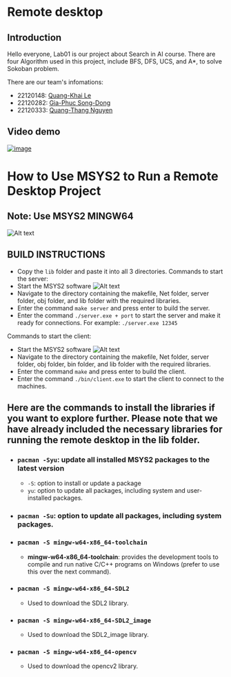 # Remote desktop
## Introduction
Hello everyone, Lab01 is our project about Search in AI course. There are four Algorithm used in this project, include BFS, DFS, UCS, and A*, to solve Sokoban problem.

There are our team's infomations:
- 22120148: [Quang-Khai Le](https://github.com/john0148)
- 22120282: [Gia-Phuc Song-Dong](https://github.com/fusodoya)
- 22120333: [Quang-Thang Nguyen](https://github.com/thanguyen165)
  
## Video demo
[![image](https://github.com/user-attachments/assets/1273a230-3052-45d8-be23-97e1f372bb23)
](https://www.youtube.com/watch?v=l2N1-HuA4dM)

# How to Use MSYS2 to Run a Remote Desktop Project
## Note: Use MSYS2 MINGW64
![Alt text](image-5.png)

## BUILD INSTRUCTIONS

- Copy the ```lib``` folder and paste it into all 3 directories.
Commands to start the server:
- Start the MSYS2 software
  ![Alt text](image-5.png)
- Navigate to the directory containing the makefile, Net folder, server folder, obj folder, and lib folder with the required libraries.
- Enter the command `make server` and press enter to build the server.
- Enter the command `./server.exe + port` to start the server and make it ready for connections.
  For example: `./server.exe 12345`

Commands to start the client:
- Start the MSYS2 software
  ![Alt text](image-5.png)
- Navigate to the directory containing the makefile, Net folder, server folder, obj folder, bin folder, and lib folder with the required libraries.
- Enter the command `make` and press enter to build the client.
- Enter the command `./bin/client.exe` to start the client to connect to the machines.

## Here are the commands to install the libraries if you want to explore further. Please note that we have already included the necessary libraries for running the remote desktop in the lib folder.
- ### `pacman -Syu`: update all installed MSYS2 packages to the latest version

  - `-S`: option to install or update a package
  - `yu`: option to update all packages, including system and user-installed packages.

- ### `pacman -Su`: option to update all packages, including system packages.

- ### `pacman -S mingw-w64-x86_64-toolchain`

  - **mingw-w64-x86_64-toolchain**: provides the development tools to compile and run native C/C++ programs on Windows (prefer to use this over the next command).

- ### `pacman -S mingw-w64-x86_64-SDL2`
  - Used to download the SDL2 library.

- ### `pacman -S mingw-w64-x86_64-SDL2_image`
  - Used to download the SDL2_image library.

- ### `pacman -S mingw-w64-x86_64-opencv`
  - Used to download the opencv2 library.

